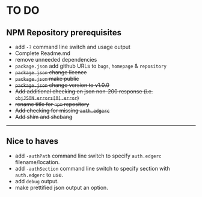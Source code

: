 # TO DO

## NPM Repository prerequisites

* add `-?` command line switch and usage output
* Complete Readme.md
* remove unneeded dependencies
* `package.json` add github URLs to `bugs`, `homepage` & `repository`
* ~~`package.json` change licence~~
* ~~`package.json` make public~~
* ~~`package.json` change version to v1.0.0~~
* ~~Add additional checking on json non-200 response (i.e. `objJSON.errors[0].error`)~~
* ~~rename title for `npm` repository~~
* ~~Add checking for missing `auth.edgerc`~~
* ~~Add shim and shebang~~

---

## Nice to haves

* add `-authPath` command line switch to specify `auth.edgerc` filename/location.
* add `-authSection` command line switch to specify section with `auth.edgerc` to use.
* add `debug` output.
* make prettified json output an option.